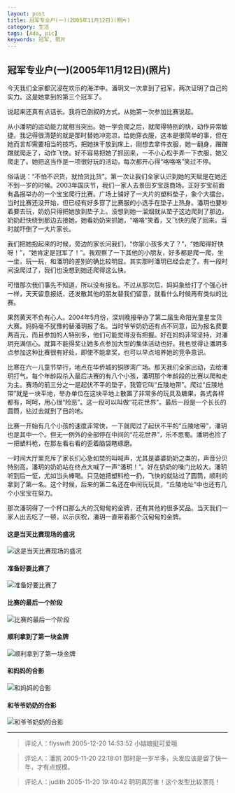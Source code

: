```yaml
---
layout: post
title: 冠军专业户(一)(2005年11月12日)(照片)
category: 生活
tags: [Ada, pic]
keywords: 冠军, 照片
---
```


## 冠军专业户(一)(2005年11月12日)(照片) 

今天我们全家都沉浸在欢乐的海洋中。潘玥又一次拿到了冠军，两次证明了自己的实力。这是她拿到的第三个冠军了。

说起来还真有点话长。我将已倒叙的方式，从她第一次参加比赛说起。

从小潘玥的运动能力就相当突出。她一学会爬之后，就爬得特别的快，动作异常敏捷。我记得很清楚的就是那时替她冲完凉，给她穿衣服，这本是很简单的事，但在她而言却需要相当的技巧。把她抺干放到床上，刚想去拿件衣服，她一翻身，蹭蹭蹭就爬走了，动作飞快。好不容易把她了抓回来，一不小心松手弄一下衣服，她又爬走了。她把这当作是一项很好玩的活动，每次都开心得“咯咯咯”笑过不停。

俗话说：“不怕不识货，就怕货比货”。第一次让我们全家认识到她的天赋是在她还不到一岁的时候。2003年国庆节，我们一家人去景田岁宝逛商场。正好岁宝前面有晶报举办的一个宝宝爬行比赛。广场上铺好了一大片的塑料垫子，象个大擂台。当时比赛还没开始，但已经有好多穿了比赛服的小选手在垫子上热身。潘玥也要吵着要去玩，奶奶只得把她放到垫子上。没想到她一溜烟就从垫子这边爬到了那边，奶奶赶快绕到那边去接她。她看奶奶来抓她，“咯咯”笑着，又飞快的爬了回来。当时就吓倒了一大片家长。

我们把她抱起来的时候，旁边的家长问我们，“你家小孩多大了？”，“她爬得好快呀！”，“她肯定是冠军了！”。我观察了一下其他的小朋友，好多都是爬一爬，坐一坐，玩一玩，和潘玥的差别的确比较明显。其实那时潘玥已经会走了。有一段时间没爬过了，我们也没想到她还爬得这么快。

可惜那次我们事先不知道，所以没有报名。不过从那次后，妈妈象给打了个强心针一样，天天留意报纸，还发散其他的朋友替我们留意，就看什么时候再有类似的比赛。

果然黄天不负有心人。2004年5月份，深圳晚报举办了第二届生命阳光童星宝贝大赛。妈妈毫不犹豫的替潘玥报了名。当时爷爷奶奶还有点不同意，因为报名费要两百元，而且参加的人特别多，他们可能觉得没有把握。好在妈妈非常坚持，对潘玥充满信心。就算不能得奖让她多点参加大型的集体活动也好。我也觉得让潘玥多点参加这种比赛很有好处，即使不能拿奖，也可以早点培养她的竞争意识。

比寒在六一儿童节举行，地点在华侨城的铜锣湾广场。那天我们全家出动，去给潘玥打气。每个年龄段杀入最后决赛的有八个小孩，潘玥那个年龄段的比赛以爬和走为主。赛场的前三分之一是起伏不平的垫子，我管它叫“丘陵地带”。爬过“丘陵地带”就是一块平地，举办单位在这块平地上散置了非常多的玩具及糖果，各式各样都有，呵呵，用心很“险恶”。这一段可以叫做“花花世界”。最后一段是一个长长的圆筒，钻过去就到了目的地。

比赛一开始有几个小孩的速度非常快，一下就爬过了起伏不平的“丘陵地带”，潘玥也是其中一个。但无一例外的全部停在中间的“花花世界”，乐不思蜀。潘玥也捡了一把塑料枪，在那左看右看的歪着脑袋瞎琢磨。

一时间大厅里充斥了家长们心急如焚的叫喊声，尤其是婆婆奶奶之类的，声音分贝特别高。潘玥的奶奶站在终点大喊了一声“潘玥！”。好在奶奶的嗓门比较大。潘玥听到后一怔，尤如当头棒喝。只见她把塑料枪一扔，飞快的就钻过了圆筒，顺利的拿到了第一名。这个时候，后来的第二名还在中间玩玩具，“丘陵地址”中也还有几个小宝宝在努力。

那次潘玥得了一个杯口那么大的沉甸甸的金牌，还有其他的很多奖品。当天我们一家人出去吃了一顿，以示庆祝，潘玥一直带着那个沉甸甸的金牌。

#### 这是当天比赛现场的盛况

![这是当天比赛现场的盛况](https://raw.githubusercontent.com/RockyPan/rockypan.github.com/master/asset/champion1_1.jpg)

#### 准备好要比赛了

![准备好要比赛了](https://raw.githubusercontent.com/RockyPan/rockypan.github.com/master/asset/champion1_2.jpg)

#### 比赛的最后一个阶段

![比赛的最后一个阶段](https://raw.githubusercontent.com/RockyPan/rockypan.github.com/master/asset/champion1_3.jpg)

#### 顺利拿到了第一块金牌

![顺利拿到了第一块金牌](https://raw.githubusercontent.com/RockyPan/rockypan.github.com/master/asset/champion1_4.jpg)

#### 和妈妈的合影

![和妈妈的合影](https://raw.githubusercontent.com/RockyPan/rockypan.github.com/master/asset/champion1_5.jpg)

#### 和爷爷奶奶的合影

![和爷爷奶奶的合影](https://raw.githubusercontent.com/RockyPan/rockypan.github.com/master/asset/champion1_6.jpg)

---

> 评论人：flyswift   2005-12-20 14:53:52
> 小姑娘挺可爱哦

> 评论人：潘凯   2005-11-20 22:18:01
> 那时是一岁半多，头发应该是留了快一年，才有点规模。

> 评论人：judith   2005-11-20 19:40:42
> 玥玥真厉害！这个发型比较漂亮！
